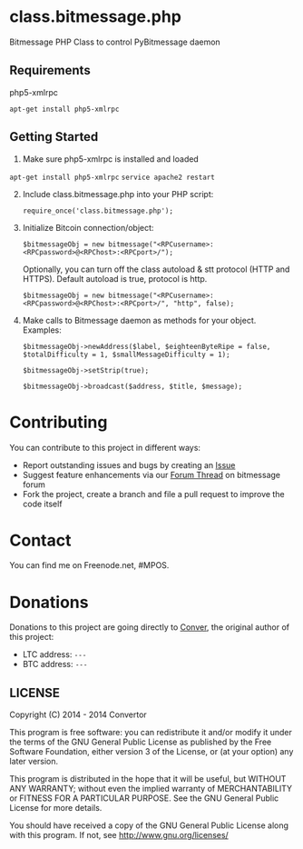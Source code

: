 class.bitmessage.php
====================

Bitmessage PHP Class to control PyBitmessage daemon

Requirements
---------------
php5-xmlrpc

  `apt-get install php5-xmlrpc`

Getting Started
---------------
1. Make sure php5-xmlrpc is installed and loaded
    
  `apt-get install php5-xmlrpc`
  `service apache2 restart`

2. Include class.bitmessage.php into your PHP script:

	`require_once('class.bitmessage.php');`
    
3. Initialize Bitcoin connection/object:

	`$bitmessageObj = new bitmessage("<RPCusername>:<RPCpassword>@<RPChost>:<RPCport>/");`

	Optionally, you can turn off the class autoload & stt protocol (HTTP and HTTPS). Default autoload is true, protocol is http.

	`$bitmessageObj = new bitmessage("<RPCusername>:<RPCpassword>@<RPChost>:<RPCport>/", "http", false);`
    
4. Make calls to Bitmessage daemon as methods for your object. Examples:

    `$bitmessageObj->newAddress($label, $eighteenByteRipe = false, $totalDifficulty = 1, $smallMessageDifficulty = 1);`
    
    `$bitmessageObj->setStrip(true);`
    
    `$bitmessageObj->broadcast($address, $title, $message);`
    
Contributing
============

You can contribute to this project in different ways:

* Report outstanding issues and bugs by creating an [Issue](https://github.com/Conver/class.bitmessage.php/issues/new)
* Suggest feature enhancements via our [Forum Thread](https://bitmessage.org/forum) on bitmessage forum
* Fork the project, create a branch and file a pull request to improve the code itself

Contact
=======

You can find me on Freenode.net, #MPOS.

Donations
=========

Donations to this project are going directly to [Conver](https://github.com/Conver), the original author of this project:

* LTC address: `---`
* BTC address: `---`

LICENSE
---------------
Copyright (C) 2014 - 2014  Convertor

This program is free software: you can redistribute it and/or modify
it under the terms of the GNU General Public License as published by
the Free Software Foundation, either version 3 of the License, or
(at your option) any later version.

This program is distributed in the hope that it will be useful,
but WITHOUT ANY WARRANTY; without even the implied warranty of
MERCHANTABILITY or FITNESS FOR A PARTICULAR PURPOSE.  See the
GNU General Public License for more details.

You should have received a copy of the GNU General Public License
along with this program.  If not, see <http://www.gnu.org/licenses/>
